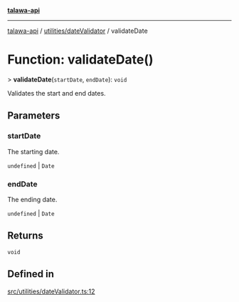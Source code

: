 [**talawa-api**](../../../README.md)

***

[talawa-api](../../../modules.md) / [utilities/dateValidator](../README.md) / validateDate

# Function: validateDate()

\> **validateDate**(`startDate`, `endDate`): `void`

Validates the start and end dates.

## Parameters

### startDate

The starting date.

`undefined` | `Date`

### endDate

The ending date.

`undefined` | `Date`

## Returns

`void`

## Defined in

[src/utilities/dateValidator.ts:12](https://github.com/PalisadoesFoundation/talawa-api/blob/4b5c74fd36bcfc2e36f3a06b67d517e865c188be/src/utilities/dateValidator.ts#L12)

